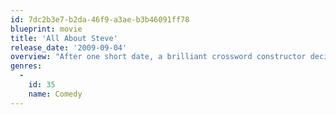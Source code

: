 ```yaml
---
id: 7dc2b3e7-b2da-46f9-a3ae-b3b46091ff78
blueprint: movie
title: 'All About Steve'
release_date: '2009-09-04'
overview: "After one short date, a brilliant crossword constructor decides that a CNN cameraman is her true love. Because the cameraman's job takes him hither and yon, she crisscrosses the country, turning up at media events as she tries to convince him they are perfect for each other."
genres:
  -
    id: 35
    name: Comedy
---
```

